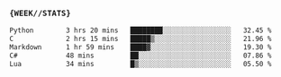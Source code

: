 ### `{WEEK//STATS}` 
<!--START_SECTION:waka-->

```txt
Python        3 hrs 20 mins   ████████░░░░░░░░░░░░░░░░░   32.45 %
C             2 hrs 15 mins   █████▒░░░░░░░░░░░░░░░░░░░   21.96 %
Markdown      1 hr 59 mins    ████▓░░░░░░░░░░░░░░░░░░░░   19.30 %
C#            48 mins         ██░░░░░░░░░░░░░░░░░░░░░░░   07.86 %
Lua           34 mins         █▒░░░░░░░░░░░░░░░░░░░░░░░   05.50 %
```

<!--END_SECTION:waka-->
